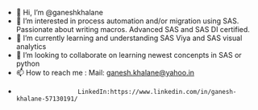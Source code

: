 - 👋 Hi, I’m @ganeshkhalane
- 👀 I’m interested in process automation and/or migration using SAS. Passionate about writing macros. Advanced SAS and SAS DI certified.
- 🌱 I’m currently learning and understanding SAS Viya and SAS visual analytics
- 💞️ I’m looking to collaborate on learning newest concenpts in SAS or python
- 📫 How to reach me : Mail: ganesh.khalane@yahoo.in 
-                      LinkedIn:https://www.linkedin.com/in/ganesh-khalane-57130191/

<!---
ganeshkhalane/ganeshkhalane is a ✨ special ✨ repository because its `README.md` (this file) appears on your GitHub profile.
You can click the Preview link to take a look at your changes.
--->
